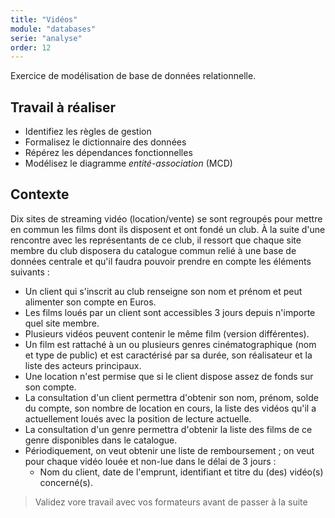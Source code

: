 ```yaml
---
title: "Vidéos"
module: "databases"
serie: "analyse"
order: 12
---
```


Exercice de modélisation de base de données relationnelle.

## Travail à réaliser

- Identifiez les règles de gestion
- Formalisez le dictionnaire des données
- Répérez les dépendances fonctionnelles
- Modélisez le diagramme *entité-association* (MCD)

## Contexte 

Dix sites de streaming vidéo (location/vente) se sont regroupés pour mettre en commun les films dont ils disposent et ont fondé un club. À la suite d'une rencontre avec les représentants de ce club, il ressort que chaque site membre du club disposera du catalogue commun relié à une base de données centrale et qu'il faudra pouvoir prendre en compte les éléments suivants : 

- Un client qui s'inscrit au club renseigne son nom et prénom et peut alimenter son compte en Euros. 
- Les films loués par un client sont accessibles 3 jours depuis n'importe quel site membre.
- Plusieurs vidéos peuvent contenir le même film (version différentes).
- Un film est rattaché à un ou plusieurs genres cinématographique (nom et type de public) et est caractérisé par sa durée, son réalisateur et la liste des acteurs principaux.
- Une location n'est permise que si le client dispose assez de fonds sur son compte.
- La consultation d'un client permettra d'obtenir son nom, prénom, solde du compte, son nombre de location en cours, la liste des vidéos qu'il a actuellement loués avec la position de lecture actuelle.
- La consultation d'un genre permettra d'obtenir la liste des films de ce genre disponibles dans le catalogue.
- Périodiquement, on veut obtenir une liste de remboursement ; on veut pour chaque vidéo louée et non-lue dans le délai de 3 jours : 
    - Nom du client, date de l'emprunt, identifiant et titre du (des) vidéo(s) concerné(s).


> Validez vore travail avec vos formateurs avant de passer à la suite
